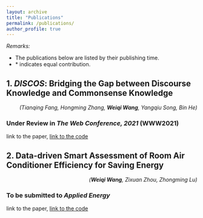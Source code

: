 ```yaml
---
layout: archive
title: "Publications"
permalink: /publications/
author_profile: true
---
```


*Remarks:*
- The publications below are listed by their publishing time.
- \* indicates equal contribution.

## 1. ***DISCOS***: Bridging the Gap between Discourse Knowledge and Commonsense Knowledge

<div style="text-align: right"><i>(Tianqing Fang, Hongming Zhang, <b>Weiqi Wang</b>, Yangqiu Song, Bin He)</i></div>

### Under Review in *The Web Conference, 2021* **(WWW2021)**

link to the paper, [link to the code](https://github.com/HKUST-KnowComp/DISCOS-commonsense)


## 2. Data-driven Smart Assessment of Room Air Conditioner Efficiency for Saving Energy

<div style="text-align: right"><i>(<b>Weiqi Wang</b>, Zixuan Zhou, Zhongming Lu)</i></div>

### To be submitted to ***Applied Energy***

link to the paper, [link to the code](https://github.com/MighTy-Weaver/Inefficient-AC-detection)
